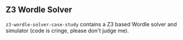 ## Z3 Wordle Solver
`z3-wordle-solver-case-study` contains a Z3 based Wordle solver and simulator (code is cringe, please don't judge me).
